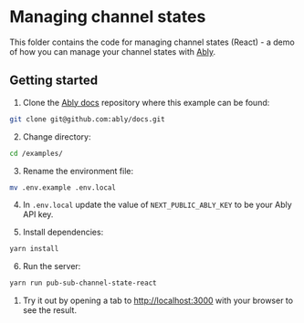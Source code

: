 # Managing channel states

This folder contains the code for managing channel states (React) - a demo of how you can manage your channel states with [Ably](https://ably.com/docs/channels/states).

## Getting started

1. Clone the [Ably docs](https://github.com/ably/docs) repository where this example can be found:

```sh
git clone git@github.com:ably/docs.git
```

2. Change directory:

```sh
cd /examples/
```

3. Rename the environment file:

```sh
mv .env.example .env.local
```

4. In `.env.local` update the value of `NEXT_PUBLIC_ABLY_KEY` to be your Ably API key.

5. Install dependencies:

```sh
yarn install
```

6. Run the server:

```sh
yarn run pub-sub-channel-state-react
```

1. Try it out by opening a tab to [http://localhost:3000](http://localhost:3000/) with your browser to see the result.
